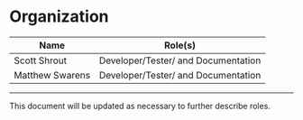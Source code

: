 # Organization

| Name            | Role(s)                            
|-----------------|------------------------------------
| Scott Shrout    | Developer/Tester/ and Documentation
| Matthew Swarens | Developer/Tester/ and Documentation

---

This document will be updated as necessary to further describe roles.